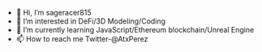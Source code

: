 - 👋 Hi, I’m sageracer815
- 👀 I’m interested in DeFi/3D Modeling/Coding
- 🌱 I’m currently learning JavaScript/Ethereum blockchain/Unreal Engine
- 📫 How to reach me Twitter-@AtxPerez

<!---
sageracer815/sageracer815 is a ✨ special ✨ repository because its `README.md` (this file) appears on your GitHub profile.
You can click the Preview link to take a look at your changes.
--->
